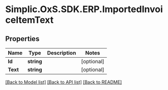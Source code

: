 # Simplic.OxS.SDK.ERP.ImportedInvoiceItemText

## Properties

Name | Type | Description | Notes
------------ | ------------- | ------------- | -------------
**Id** | **string** |  | [optional] 
**Text** | **string** |  | [optional] 

[[Back to Model list]](../README.md#documentation-for-models) [[Back to API list]](../README.md#documentation-for-api-endpoints) [[Back to README]](../README.md)

